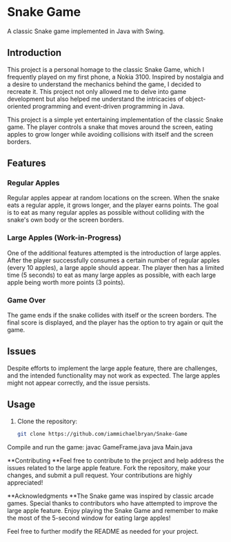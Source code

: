 
# Snake Game

A classic Snake game implemented in Java with Swing.

## Introduction
This project is a personal homage to the classic Snake Game, which I frequently played on my first phone, a Nokia 3100. Inspired by nostalgia and a desire to understand the mechanics behind the game, I decided to recreate it. This project not only allowed me to delve into game development but also helped me understand the intricacies of object-oriented programming and event-driven programming in Java.

This project is a simple yet entertaining implementation of the classic Snake game. The player controls a snake that moves around the screen, eating apples to grow longer while avoiding collisions with itself and the screen borders.

## Features

### Regular Apples

Regular apples appear at random locations on the screen. When the snake eats a regular apple, it grows longer, and the player earns points. The goal is to eat as many regular apples as possible without colliding with the snake's own body or the screen borders.

### Large Apples (Work-in-Progress)

One of the additional features attempted is the introduction of large apples. After the player successfully consumes a certain number of regular apples (every 10 apples), a large apple should appear. The player then has a limited time (5 seconds) to eat as many large apples as possible, with each large apple being worth more points (3 points).

### Game Over

The game ends if the snake collides with itself or the screen borders. The final score is displayed, and the player has the option to try again or quit the game.

## Issues

Despite efforts to implement the large apple feature, there are challenges, and the intended functionality may not work as expected. The large apples might not appear correctly, and the issue persists.

## Usage

1. Clone the repository:

   ```bash
   git clone https://github.com/iammichaelbryan/Snake-Game
Compile and run the game:
  javac GameFrame.java
  java Main.java


**Contributing
**Feel free to contribute to the project and help address the issues related to the large apple feature. Fork the repository, make your changes, and submit a pull request. Your contributions are highly appreciated!

**Acknowledgments
**The Snake game was inspired by classic arcade games.
Special thanks to contributors who have attempted to improve the large apple feature.
Enjoy playing the Snake Game and remember to make the most of the 5-second window for eating large apples!


Feel free to further modify the README as needed for your project.

